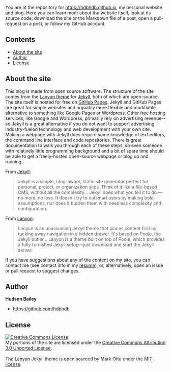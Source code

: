 You are at the repository for https://hdbhdb.github.io, my personal website and blog. Here you can learn more about the website itself, look at its source code, download the site or the Markdown file of a post, open a pull-request on a post, or follow my GitHub account.

## Contents

- [About the site](#about-the-site)
- [Author](#author)
- [License](#license)


## About the site

This blog is made from open source software. The structure of the site comes from the [Lanyon theme](http://lanyon.getpoole.com) for [Jekyll](http://jekyllrb.com), both of which are open-source. The site itself is hosted for free on [GitHub Pages](https://pages.github.com). Jekyll and GitHub Pages are great for simple websites and arguably more flexible and modifiable alternative to something like Google Pages or Wordpress. Other free hosting services, like Google and Wordpress, primarily rely on advertising revenue--so Jekyll is a great alternative if you do not want to support advertising industry-fueled technology and web development with your own site. Making a webpage with Jekyll does require some knowledge of text editors, the command line interface and code repositories. There is great documentation to walk you through each of these steps, so even someone with relatively little programming background and a bit of spare time should be able to get a freely-hosted open-source webpage or blog up and running.

From [Jekyll](https://github.com/jekyll/jekyll#philosophy):
  >Jekyll is a simple, blog-aware, static site generator perfect for personal, project, or organization sites. Think of it like a file-based CMS, without all the complexity... Jekyll does what you tell it to do — no more, no less. It doesn't try to outsmart users by making bold assumptions, nor does it burden them with needless complexity and configuration.



From [Lanyon](https://github.com/poole/lanyon#lanyon):
  >Lanyon is an unassuming Jekyll theme that places content first by tucking away navigation in a hidden drawer. It's based on Poole, the Jekyll butler... Lanyon is a theme built on top of Poole, which provides a fully furnished Jekyll setup—just download and start the Jekyll server.


If you have suggestions about any of the content on my site, you can contact me (see contact info in my [resume](/assets/bailey_resume.pdf)), or, alternatively, open an issue or pull request to suggest changes.

## Author

**Hudson Bailey**
- <https://github.com/hdbhdb>


## License
<a rel="license" href="http://creativecommons.org/licenses/by/3.0/"><img alt="Creative Commons License" style="border-width:0" src="https://i.creativecommons.org/l/by/3.0/88x31.png" /></a><br />My portions of the site are licensed under the  <a rel="license" href="http://creativecommons.org/licenses/by/3.0/">Creative Commons Attribution 3.0 Unported License</a>.
<br><br>
The [Lanyon](https://github.com/poole/lanyon) Jekyll theme is open sourced by Mark Otto under the [MIT license](LICENSE.md).
